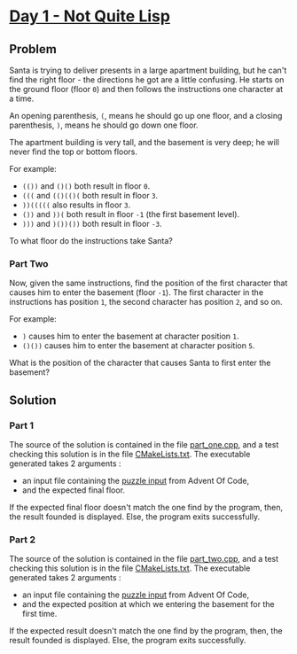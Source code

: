 # [Day 1 - Not Quite Lisp](https://adventofcode.com/2015/day/1)

## Problem

Santa is trying to deliver presents in a large apartment building, but he can't find the right floor - the directions he got are a little confusing. He starts on the ground floor (floor `0`) and then follows the instructions one character at a time.

An opening parenthesis, `(`, means he should go up one floor, and a closing parenthesis, `)`, means he should go down one floor.

The apartment building is very tall, and the basement is very deep; he will never find the top or bottom floors.

For example:

- `(())` and `()()` both result in floor `0`.
- `(((` and `(()(()(` both result in floor `3`.
- `))(((((` also results in floor `3`.
- `())` and `))(` both result in floor `-1` (the first basement level).
- `)))` and `)())())` both result in floor `-3`.

To what floor do the instructions take Santa?

### Part Two

Now, given the same instructions, find the position of the first character that causes him to enter the basement (floor `-1`). The first character in the instructions has position `1`, the second character has position `2`, and so on.

For example:

- `)` causes him to enter the basement at character position `1`.
- `()())` causes him to enter the basement at character position `5`.

What is the position of the character that causes Santa to first enter the basement?

## Solution

### Part 1

The source of the solution is contained in the file [part_one.cpp](src/part_one.cpp), and a test checking this solution is in the file [CMakeLists.txt](CMakeLists.txt).
The executable generated takes 2 arguments :
- an input file containing the [puzzle input](res/puzzle_input.txt) from Advent Of Code,
- and the expected final floor.

If the expected final floor doesn't match the one find by the program, then, the result founded is displayed.
Else, the program exits successfully.

### Part 2

The source of the solution is contained in the file [part_two.cpp](src/part_two.cpp), and a test checking this solution is in the file [CMakeLists.txt](CMakeLists.txt).
The executable generated takes 2 arguments :
- an input file containing the [puzzle input](res/puzzle_input.txt) from Advent Of Code,
- and the expected position at which we entering the basement for the first time.

If the expected result doesn't match the one find by the program, then, the result founded is displayed.
Else, the program exits successfully.
